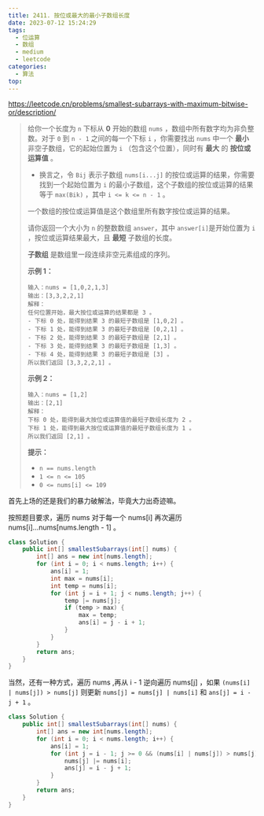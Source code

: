```yaml
---
title: 2411. 按位或最大的最小子数组长度
date: 2023-07-12 15:24:29
tags:
  - 位运算
  - 数组
  - medium
  - leetcode
categories:
  - 算法
top:
---
```


https://leetcode.cn/problems/smallest-subarrays-with-maximum-bitwise-or/description/

<!-- more -->

> 给你一个长度为 `n` 下标从 **0** 开始的数组 `nums` ，数组中所有数字均为非负整数。对于 `0` 到 `n - 1` 之间的每一个下标 `i` ，你需要找出 `nums` 中一个 **最小** 非空子数组，它的起始位置为 `i` （包含这个位置），同时有 **最大** 的 **按位或运算值** 。
>
> - 换言之，令 `Bij` 表示子数组 `nums[i...j]` 的按位或运算的结果，你需要找到一个起始位置为 `i` 的最小子数组，这个子数组的按位或运算的结果等于 `max(Bik)` ，其中 `i <= k <= n - 1` 。
>
> 一个数组的按位或运算值是这个数组里所有数字按位或运算的结果。
>
> 请你返回一个大小为 `n` 的整数数组 `answer`，其中 `answer[i]`是开始位置为 `i` ，按位或运算结果最大，且 **最短** 子数组的长度。
>
> **子数组** 是数组里一段连续非空元素组成的序列。
>
>  
>
> **示例 1：**
>
> ```
> 输入：nums = [1,0,2,1,3]
> 输出：[3,3,2,2,1]
> 解释：
> 任何位置开始，最大按位或运算的结果都是 3 。
> - 下标 0 处，能得到结果 3 的最短子数组是 [1,0,2] 。
> - 下标 1 处，能得到结果 3 的最短子数组是 [0,2,1] 。
> - 下标 2 处，能得到结果 3 的最短子数组是 [2,1] 。
> - 下标 3 处，能得到结果 3 的最短子数组是 [1,3] 。
> - 下标 4 处，能得到结果 3 的最短子数组是 [3] 。
> 所以我们返回 [3,3,2,2,1] 。
> ```
>
> **示例 2：**
>
> ```
> 输入：nums = [1,2]
> 输出：[2,1]
> 解释：
> 下标 0 处，能得到最大按位或运算值的最短子数组长度为 2 。
> 下标 1 处，能得到最大按位或运算值的最短子数组长度为 1 。
> 所以我们返回 [2,1] 。
> ```
>
>  
>
> **提示：**
>
> - `n == nums.length`
> - `1 <= n <= 105`
> - `0 <= nums[i] <= 109`

首先上场的还是我们的暴力破解法，毕竟大力出奇迹嘛。

按照题目要求，遍历 nums 对于每一个 nums[i] 再次遍历 nums[i]...nums[nums.length - 1] 。

```java
class Solution {
    public int[] smallestSubarrays(int[] nums) {
        int[] ans = new int[nums.length];
        for (int i = 0; i < nums.length; i++) {
            ans[i] = 1;
            int max = nums[i];
            int temp = nums[i];
            for (int j = i + 1; j < nums.length; j++) {
                temp |= nums[j];
                if (temp > max) {
                    max = temp;
                    ans[i] = j - i + 1;
                }
            }
        }
        return ans;
    }
}
```

当然，还有一种方式，遍历 nums ,再从 i - 1 逆向遍历 nums[j] ，如果 `(nums[i] | nums[j]) > nums[j]` 则更新 `nums[j] = nums[j] | nums[i]` 和 `ans[j] = i - j + 1` 。

```java
class Solution {
    public int[] smallestSubarrays(int[] nums) {
        int[] ans = new int[nums.length];
        for (int i = 0; i < nums.length; i++) {
            ans[i] = 1;
            for (int j = i - 1; j >= 0 && (nums[i] | nums[j]) > nums[j]; j--) {
                nums[j] |= nums[i];
                ans[j] = i - j + 1;
            }
        }
        return ans;
    }
}
```

